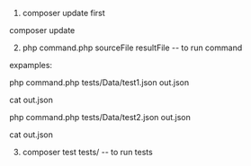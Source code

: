 1. composer update first

composer update

2. php command.php sourceFile resultFile  -- to run command


expamples:

 php command.php tests/Data/test1.json out.json

 cat out.json


 php command.php tests/Data/test2.json out.json

 cat out.json


3. composer test tests/ -- to run tests